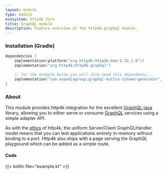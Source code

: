 ```yaml
---
layout: module
type: module
ecosystem: http4k Core
title: GraphQL module
description: Feature overview of the http4k-graphql module.
---
```



### Installation (Gradle)

```kotlin
dependencies {
    implementation(platform("org.http4k:http4k-bom:5.32.1.0"))
    implementation("org.http4k:http4k-graphql")

    // for the example below you will also need this dependency...
    implementation("com.expediagroup:graphql-kotlin-schema-generator", version = "5.3.2"
}
```


### About
This module provides http4k integration for the excellent [GraphQL-java](https://www.graphql-java.com/) library, allowing you to either serve or consume [GraphQL] services using a simple adapter API.

As with the [ethos](/overview/) of http4k, the uniform Server/Client GraphQLHandler model means that you can test applications entirely in-memory without binding to a port. Http4k also ships with a page serving the GraphQL playground which can be added as a simple route.

#### Code

{{< kotlin file="example.kt" >}}

[http4k]: https://http4k.org
[GraphQL]: https://graphql.org
